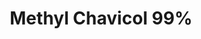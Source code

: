 ---
name: Methyl Chavicol 99%
title: Methyl Chavicol 99%
details:
  - detail:
      key: Packaging Size
      value: 5, 25, 200 Kg
  - detail:
      key: Form
      value: Liquid
  - detail:
      key: Color
      value: Colorless to pale yellow clear liquid
  - detail:
      key: Brand
      value: Natural Aroma
  - detail:
      key: Packaging Type
      value: Can, Barrel
  - detail:
      key: Flash Point
      value: 81 deg C
  - detail:
      key: Source
      value: Extracted by Fractional Distillation of Basil Oil(Ocimum Basilicum)
  - detail:
      key: Boiling Point
      value: 215-218 deg C
  - detail:
      key: Molecular Formula
      value: C10H12O
  - detail:
      key: Molecular Weight
      value: 148.21
  - detail:
      key: Solubility
      value: Slightly soluble in water, very soluble Soluble in alcohol
  - detail:
      key: Refractive Index
      value: 1.521 to 1.525
  - detail:
      key: Density
      value: 0.965 to 0.975 @ 20 deg C
  - detail:
      key: Assay
      value: Min. 99%
  - detail:
      key: Odour
      value: Pleasant and characteristics.
  - detail:
      key: FEMA No
      value: 2411
  - detail:
      key: EINECS No
      value: 205-427-8
  - detail:
      key: CAS No
      value: 140-67-0
showOnHome: false
thumbnail: https://5.imimg.com/data5/SELLER/Default/2021/12/LU/GK/RS/3823480/methyl-chavicol-99--500x500.png
productImages:
  - https://ucarecdn.com/8213c725-21d0-4ac0-ad5e-c1975c20032b/
category: natural isolates
---